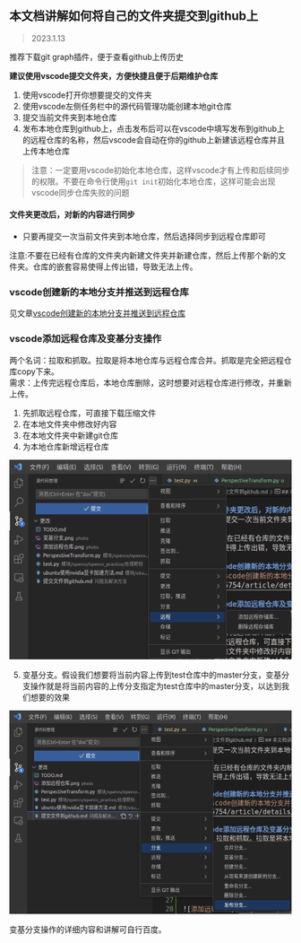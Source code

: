 ## 本文档讲解如何将自己的文件夹提交到github上

> 2023.1.13

推荐下载git graph插件，便于查看github上传历史  

**建议使用vscode提交文件夹，方便快捷且便于后期维护仓库**

1. 使用vscode打开你想要提交的文件夹
2. 使用vscode左侧任务栏中的源代码管理功能创建本地git仓库
3. 提交当前文件夹到本地仓库
4. 发布本地仓库到github上，点击发布后可以在vscode中填写发布到github上的远程仓库的名称，然后vscode会自动在你的github上新建该远程仓库并且上传本地仓库
> 注意：一定要用vscode初始化本地仓库，这样vscode才有上传和后续同步的权限。不要在命令行使用`git init`初始化本地仓库，这样可能会出现vscode同步仓库失败的问题

#### 文件夹更改后，对新的内容进行同步

- 只要再提交一次当前文件夹到本地仓库，然后选择同步到远程仓库即可

注意:不要在已经有仓库的文件夹内新建文件夹并新建仓库，然后上传那个新的文件夹。仓库的嵌套容易使得上传出错，导致无法上传。

### vscode创建新的本地分支并推送到远程仓库
见文章[vscode创建新的本地分支并推送到远程仓库](https://blog.csdn.net/m0_58185754/article/details/127518903)

### vscode添加远程仓库及变基分支操作
两个名词：拉取和抓取。拉取是将本地仓库与远程仓库合并。抓取是完全把远程仓库copy下来。        
需求：上传完远程仓库后，本地仓库删除，这时想要对远程仓库进行修改，并重新上传。
1. 先抓取远程仓库，可直接下载压缩文件
2. 在本地文件夹中修改好内容
3. 在本地文件夹中新建git仓库
4. 为本地仓库新增远程仓库

![添加远程仓库](../photo/添加远程仓库.png)

5. 变基分支。假设我们想要将当前内容上传到test仓库中的master分支，变基分支操作就是将当前内容的上传分支指定为test仓库中的master分支，以达到我们想要的效果

![变基分支](../photo/变基分支.png)

变基分支操作的详细内容和讲解可自行百度。

